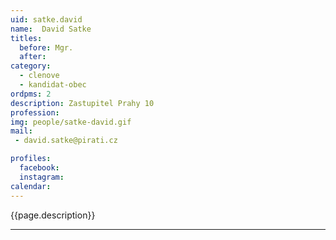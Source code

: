 ```yaml
---
uid: satke.david
name:  David Satke
titles:
  before: Mgr.
  after:
category:
  - clenove
  - kandidat-obec 
ordpms: 2
description: Zastupitel Prahy 10
profession: 
img: people/satke-david.gif
mail:
 - david.satke@pirati.cz

profiles:
  facebook: 
  instagram: 
calendar: 
---
```


{{page.description}}



---
